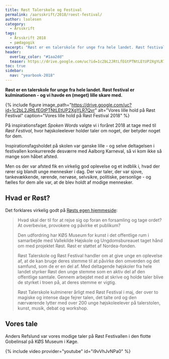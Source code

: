 ```yaml
---
title: Røst Talerskole og Festival
permalink: /aarsskrift/2018/roest-festival/
author: lsolesen
category:
  - Årsskrift
tags:
  - Årsskrift 2018
  - pædagogik
excerpt: "Røst er en talerskole for unge fra hele landet. Røst festival er kulminationen - og vi havde en (meget) lille skare med."
header:
  overlay_color: "#1aa2dd"
  teaser: https://drive.google.com/uc?id=1c2bL2JRtLfEGtPTNtLEtUP2XgYLR7Qvr
toc: true
sidebar:
  nav: "yearbook-2018"
---
```


**Røst er en talerskole for unge fra hele landet. Røst festival er kulminationen - og vi havde en (meget) lille skare med.**

{% include figure image_path="https://drive.google.com/uc?id=1c2bL2JRtLfEGtPTNtLEtUP2XgYLR7Qvr" alt="Vores lille hold på Røst Festival" caption="Vores lille hold på Røst Festival 2018" %}

På inspirationsfaget _Spoken Words_ valgte vi i foråret 2018 at tage med til _Røst Festival_, hvor højskoleelever holder taler om noget, der betyder noget for dem. 

Inspirationsfagsholdet på skolen var ganske lille - og selve deltagelsen i festivallen konkurrerede desværre med Aalborg Karneval, så vi kom ikke så mange som håbet afsted.

Men os der var afsted fik en virkelig god oplevelse og et indblik i, hvad der rører sig blandt unge mennesker i dag. Der var taler, der var sjove, tankevækkende, rørende, nervøse, selvsikre, politiske, personlige - og fælles for dem alle var, at de blev holdt af modige mennesker. 

## Hvad er Røst?

Det forklares virkelig godt på [Røsts egen hjemmeside](https://røst.dk):

> Hvad skal der til for at rejse sig op foran en forsamling og tage ordet? At overbevise, provokere og påvirke et publikum? 
>
> Den udfordring har KØS Museum for kunst i det offentlige rum i samarbejde med Vallekilde Højskole og Ungdomsbureauet taget hånd om med projektet Røst. Røst er støttet af Nordea-fonden.
>
> Røst Talerskole og Røst Festival handler om at give unge en oplevelse af, at de kan bruge deres stemme til at påvirke den omverden og det samfund, som de er en del af. Med deltagende højskoler fra hele landet styrker Røst den unge stemme som en aktiv del af den offentlige samtale. Gennem arbejdet med at skrive og holde taler blive de styrket i troen på, at deres stemme er vigtig.
>
> Røst Talerskole kulminerer årligt med Røst Festival i maj, der over to magiske og intense dage fejrer talen, det talte ord og den nærværende lytter med over 200 unge højskoleelever på talerstolen, kunst, musik, debat og workshop.

## Vores tale

Anders Refslund var vores modige taler på Røst Festivallen i den flotte Gobelinsal på KØS Museum i Køge.

{% include video provider="youtube" id="i9vVhJvNPa0" %}
